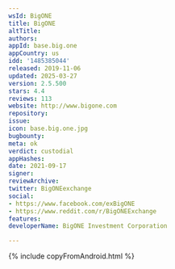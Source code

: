 ```yaml
---
wsId: BigONE
title: BigONE
altTitle: 
authors: 
appId: base.big.one
appCountry: us
idd: '1485385044'
released: 2019-11-06
updated: 2025-03-27
version: 2.5.500
stars: 4.4
reviews: 113
website: http://www.bigone.com
repository: 
issue: 
icon: base.big.one.jpg
bugbounty: 
meta: ok
verdict: custodial
appHashes: 
date: 2021-09-17
signer: 
reviewArchive: 
twitter: BigONEexchange
social:
- https://www.facebook.com/exBigONE
- https://www.reddit.com/r/BigONEExchange
features: 
developerName: BigONE Investment Corporation

---
```


 {% include copyFromAndroid.html %}

